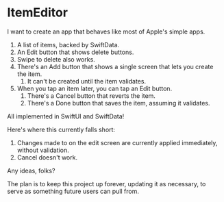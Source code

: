 # ItemEditor
I want to create an app that behaves like most of Apple's simple apps.

1. A list of items, backed by SwiftData.
2. An Edit button that shows delete buttons.
3. Swipe to delete also works.
4. There's an Add button that shows a single screen that lets you create the item.
   1. It can't be created until the item validates.
5. When you tap an item later, you can tap an Edit button.
   1. There's a Cancel button that reverts the item.
   2. There's a Done button that saves the item, assuming it validates.

All implemented in SwiftUI and SwiftData!

Here's where this currently falls short:

1. Changes made to on the edit screen are currently applied immediately, without validation.
2. Cancel doesn't work.

Any ideas, folks?

The plan is to keep this project up forever, updating it as necessary, to serve as something future users can pull from.

